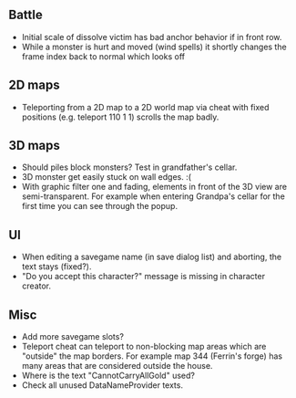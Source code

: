 ## Battle

- Initial scale of dissolve victim has bad anchor behavior if in front row.
- While a monster is hurt and moved (wind spells) it shortly changes the frame index back to normal which looks off


## 2D maps

- Teleporting from a 2D map to a 2D world map via cheat with fixed positions (e.g. teleport 110 1 1) scrolls the map badly.


## 3D maps

- Should piles block monsters? Test in grandfather's cellar.
- 3D monster get easily stuck on wall edges. :(
- With graphic filter one and fading, elements in front of the 3D view are semi-transparent.
  For example when entering Grandpa's cellar for the first time you can see through the popup.


## UI

- When editing a savegame name (in save dialog list) and aborting, the text stays (fixed?).
- "Do you accept this character?" message is missing in character creator.


## Misc

- Add more savegame slots?
- Teleport cheat can teleport to non-blocking map areas which are "outside" the map borders.
  For example map 344 (Ferrin's forge) has many areas that are considered outside the house.
- Where is the text "CannotCarryAllGold" used?
- Check all unused DataNameProvider texts.